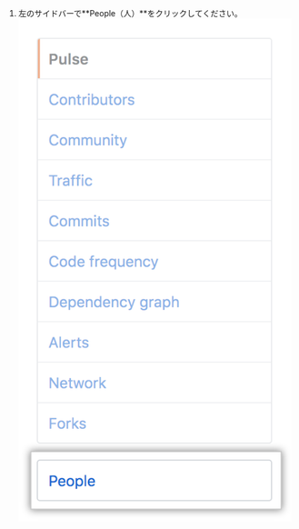 1. 左のサイドバーで**People（人）**をクリックしてください。 ![リポジトリサイドバーの人タブ](/assets/images/help/repository/accessing-repository-people.png)
